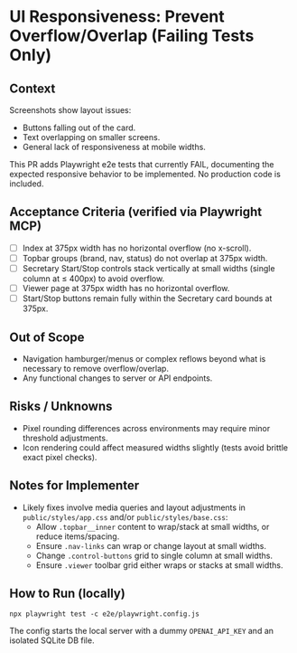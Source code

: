 # UI Responsiveness: Prevent Overflow/Overlap (Failing Tests Only)

## Context

Screenshots show layout issues:
- Buttons falling out of the card.
- Text overlapping on smaller screens.
- General lack of responsiveness at mobile widths.

This PR adds Playwright e2e tests that currently FAIL, documenting the expected responsive behavior to be implemented. No production code is included.

## Acceptance Criteria (verified via Playwright MCP)

- [ ] Index at 375px width has no horizontal overflow (no x-scroll).
- [ ] Topbar groups (brand, nav, status) do not overlap at 375px width.
- [ ] Secretary Start/Stop controls stack vertically at small widths (single column at ≤ 400px) to avoid overflow.
- [ ] Viewer page at 375px width has no horizontal overflow.
 - [ ] Start/Stop buttons remain fully within the Secretary card bounds at 375px.

## Out of Scope

- Navigation hamburger/menus or complex reflows beyond what is necessary to remove overflow/overlap.
- Any functional changes to server or API endpoints.

## Risks / Unknowns

- Pixel rounding differences across environments may require minor threshold adjustments.
- Icon rendering could affect measured widths slightly (tests avoid brittle exact pixel checks).

## Notes for Implementer

- Likely fixes involve media queries and layout adjustments in `public/styles/app.css` and/or `public/styles/base.css`:
  - Allow `.topbar__inner` content to wrap/stack at small widths, or reduce items/spacing.
  - Ensure `.nav-links` can wrap or change layout at small widths.
  - Change `.control-buttons` grid to single column at small widths.
  - Ensure `.viewer` toolbar grid either wraps or stacks at small widths.

## How to Run (locally)

```
npx playwright test -c e2e/playwright.config.js
```

The config starts the local server with a dummy `OPENAI_API_KEY` and an isolated SQLite DB file.
